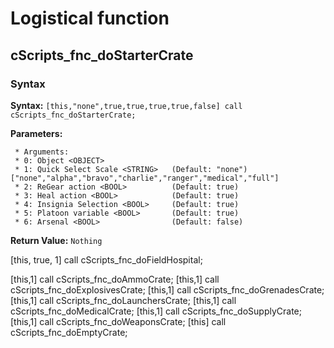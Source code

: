
# Logistical function
## cScripts_fnc_doStarterCrate
### Syntax
**Syntax:** `[this,"none",true,true,true,true,false] call cScripts_fnc_doStarterCrate;`

**Parameters:**
```
 * Arguments:
 * 0: Object <OBJECT>
 * 1: Quick Select Scale <STRING>   (Default: "none") ["none","alpha","bravo","charlie","ranger","medical","full"]
 * 2: ReGear action <BOOL>          (Default: true)
 * 3: Heal action <BOOL>            (Default: true)
 * 4: Insignia Selection <BOOL>     (Default: true)
 * 5: Platoon variable <BOOL>       (Default: true)
 * 6: Arsenal <BOOL>                (Default: false)
```
**Return Value:** ```Nothing```

[this, true, 1] call cScripts_fnc_doFieldHospital;


[this,1] call cScripts_fnc_doAmmoCrate;
[this,1] call cScripts_fnc_doExplosivesCrate;
[this,1] call cScripts_fnc_doGrenadesCrate;
[this,1] call cScripts_fnc_doLaunchersCrate;
[this,1] call cScripts_fnc_doMedicalCrate;
[this,1] call cScripts_fnc_doSupplyCrate;
[this,1] call cScripts_fnc_doWeaponsCrate;
[this] call cScripts_fnc_doEmptyCrate;